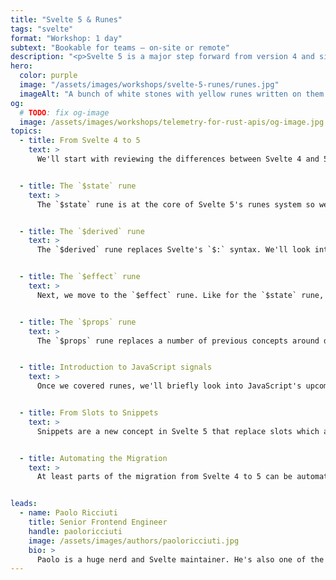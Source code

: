 ```yaml
---
title: "Svelte 5 & Runes"
tags: "svelte"
format: "Workshop: 1 day"
subtext: "Bookable for teams – on-site or remote"
description: "<p>Svelte 5 is a major step forward from version 4 and simplifies how Svelte applications are written. Concepts like snippets and runes, Svelte 5's new set of primitives for controlling reactivity, will replace a number of current concepts that will no longer by required with runes. Yet, as these concept are newly introduced, developers need to learn and them before they can leverage them. This workshop serves as an introduction to Svelte 5's new concepts, as well as a hands-on guide to migrating from old patterns to Svelte 5 and runes.</p>"
hero:
  color: purple
  image: "/assets/images/workshops/svelte-5-runes/runes.jpg"
  imageAlt: "A bunch of white stones with yellow runes written on them lying on a grey surface"
og:
  # TODO: fix og-image
  image: /assets/images/workshops/telemetry-for-rust-apis/og-image.jpg
topics:
  - title: From Svelte 4 to 5
    text: >
      We'll start with reviewing the differences between Svelte 4 and 5 before looking into the main changes in more detail.


  - title: The `$state` rune
    text: >
      The `$state` rune is at the core of Svelte 5's runes system so we start with that. We'll cover it's core behavior and implement some examples together.


  - title: The `$derived` rune
    text: >
      The `$derived` rune replaces Svelte's `$:` syntax. We'll look into how the rune works, subtle differences to `$:`, as well as how to migrate to it for typical scenarios.


  - title: The `$effect` rune
    text: >
      Next, we move to the `$effect` rune. Like for the `$state` rune, we'll implement some examples and talk about typical use cases.


  - title: The `$props` rune
    text: >
      The `$props` rune replaces a number of previous concepts around declaring, and receiving properties in components. We'll look into how the rune works as well as how to migrate to it for typical scenarios.


  - title: Introduction to JavaScript signals
    text: >
      Once we covered runes, we'll briefly look into JavaScript's upcoming [signals primitive](https://github.com/tc39/proposal-signals) which runes are based on. We'll cover the fundamentals of signals and how they might eventually establish a cross-framework reactivity primitive.


  - title: From Slots to Snippets
    text: >
      Snippets are a new concept in Svelte 5 that replace slots which are less powerful and flexible. We'll look into how snippets work, what new patterns they enable, and how to migrate from slots to snippets.


  - title: Automating the Migration
    text: >
      At least parts of the migration from Svelte 4 to 5 can be automated. We'll look into how that works, what to be aware of, and how to resolve situations where automatic migration fails.


leads:
  - name: Paolo Ricciuti
    title: Senior Frontend Engineer
    handle: paoloricciuti
    image: /assets/images/authors/paoloricciuti.jpg
    bio: >
      Paolo is a huge nerd and Svelte maintainer. He's also one of the creators of <a href="https://sveltelab.dev">sveltelab.dev</a> - a REPL for SvelteKit.
---
```


<!--break-->
